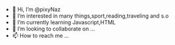 - 👋 Hi, I’m @pixyNaz
- 👀 I’m interested in many things,sport,reading,traveling and s.o
- 🌱 I’m currently learning Javascript,HTML
- 💞️ I’m looking to collaborate on ...
- 📫 How to reach me ...

<!---
pixyNaz/pixyNaz is a ✨ special ✨ repository because its `README.md` (this file) appears on your GitHub profile.
You can click the Preview link to take a look at your changes.
--->
